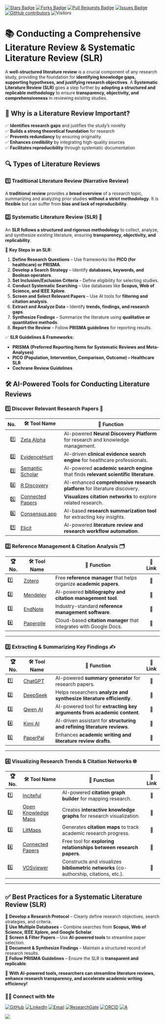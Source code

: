 <a href="https://github.com/drshahizan/short-course/stargazers"><img src="https://img.shields.io/github/stars/drshahizan/short-course" alt="Stars Badge"/></a>
<a href="https://github.com/drshahizan/short-course/network/members"><img src="https://img.shields.io/github/forks/drshahizan/short-course" alt="Forks Badge"/></a>
<a href="https://github.com/drshahizan/short-course/pulls"><img src="https://img.shields.io/github/issues-pr/drshahizan/short-course" alt="Pull Requests Badge"/></a>
<a href="https://github.com/drshahizan/short-course"><img src="https://img.shields.io/github/issues/drshahizan/short-course" alt="Issues Badge"/></a>
<a href="https://github.com/drshahizan/short-course/graphs/contributors"><img alt="GitHub contributors" src="https://img.shields.io/github/contributors/drshahizan/short-course?color=2b9348"></a>
![Visitors](https://api.visitorbadge.io/api/visitors?path=https%3A%2F%2Fgithub.com%2Fdrshahizan%2Fshort-course&labelColor=%23d9e3f0&countColor=%23697689&style=flat)

# 📚 Conducting a Comprehensive Literature Review & Systematic Literature Review (SLR)

A **well-structured literature review** is a crucial component of any research study, providing the foundation for **identifying knowledge gaps, supporting hypotheses, and justifying research objectives**. A **Systematic Literature Review (SLR)** goes a step further by **adopting a structured and replicable methodology** to ensure **transparency, objectivity, and comprehensiveness** in reviewing existing studies.  

## 🎯 **Why is a Literature Review Important?**  

✅ **Identifies research gaps** and justifies the study’s novelty  
✅ **Builds a strong theoretical foundation** for research  
✅ **Prevents redundancy** by ensuring originality  
✅ **Enhances credibility** by integrating high-quality sources  
✅ **Facilitates reproducibility** through systematic documentation  

## 🔍 **Types of Literature Reviews**  

### **1️⃣ Traditional Literature Review (Narrative Review)**  
A **traditional review** provides a **broad overview** of a research topic, summarizing and analyzing prior studies **without a strict methodology**. It is **flexible** but can suffer from **bias and lack of reproducibility**.  

### **2️⃣ Systematic Literature Review (SLR) 🔬**  
An **SLR follows a structured and rigorous methodology** to collect, analyze, and synthesize existing literature, ensuring **transparency, objectivity, and replicability**.  

📌 **Key Steps in an SLR:**  
1. **Define Research Questions** – Use frameworks like **PICO (for healthcare) or PRISMA**.  
2. **Develop a Search Strategy** – Identify **databases, keywords, and Boolean operators**.  
3. **Set Inclusion/Exclusion Criteria** – Define eligibility for selecting studies.  
4. **Conduct Systematic Searching** – Use databases like **Scopus, Web of Science, and IEEE Xplore**.  
5. **Screen and Select Relevant Papers** – Use AI tools for **filtering and citation analysis**.  
6. **Extract and Analyze Data** – Identify **trends, findings, and research gaps**.  
7. **Synthesize Findings** – Summarize the literature using **qualitative or quantitative methods**.  
8. **Report the Review** – Follow **PRISMA guidelines** for reporting results.  

✅ **SLR Guidelines & Frameworks:**  
- **PRISMA (Preferred Reporting Items for Systematic Reviews and Meta-Analyses)**  
- **PICO (Population, Intervention, Comparison, Outcome) – Healthcare SLR**  
- **Cochrane Review Guidelines**  

## 🛠 **AI-Powered Tools for Conducting Literature Reviews**  

### **1️⃣ Discover Relevant Research Papers** 🔎  

| No. | 🛠 **Tool Name** | 📖 **Function** | 
| ---: | ---------------- | ------------------ | 
| 1️⃣ | [Zeta Alpha](https://search.zeta-alpha.com/) | AI-powered **Neural Discovery Platform** for research and knowledge management. | 
| 2️⃣ | [EvidenceHunt](https://evidencehunt.com/) | AI-driven **clinical evidence search engine** for healthcare professionals. | 
| 3️⃣ | [Semantic Scholar](https://www.semanticscholar.org/) | AI-powered **academic search engine** that finds **relevant scientific literature**. | 
| 4️⃣ | [R Discovery](https://discovery.researcher.life/) | AI-enhanced **comprehensive research platform** for literature discovery. | 
| 5️⃣ | [Connected Papers](https://www.connectedpapers.com/) | **Visualizes citation networks** to explore related research. | 
| 6️⃣ | [Consensus.app](https://consensus.app/) | AI-based **research summarization tool** for extracting key insights. | 
| 7️⃣ | [Elicit](https://elicit.com/) | AI-powered **literature review and research workflow automation**. | 



### **2️⃣ Reference Management & Citation Analysis** 🗂  

| 🏆 No. | 🛠 **Tool Name** | 📖 **Function** | 🔗 **Link** |
| --- | ---------------- | ------------------ | :--------: |
| 1️⃣ | [Zotero](https://www.zotero.org/) | Free **reference manager** that helps organize **academic papers**. | 🔗 |
| 2️⃣ | [Mendeley](https://www.mendeley.com/) | AI-powered **bibliography and citation management tool**. | 🔗 |
| 3️⃣ | [EndNote](https://endnote.com/) | Industry-standard **reference management software**. | 🔗 |
| 4️⃣ | [Paperpile](https://paperpile.com/) | Cloud-based **citation manager** that integrates with Google Docs. | 🔗 |

---

### **3️⃣ Extracting & Summarizing Key Findings** ✍  

| 🏆 No. | 🛠 **Tool Name** | 📖 **Function** | 🔗 **Link** |
| --- | ---------------- | ------------------ | :--------: |
| 1️⃣ | [ChatGPT](https://openai.com/chatgpt/) | AI-powered **summary generator** for research papers. | 🔗 |
| 2️⃣ | [DeepSeek](https://deepseek.com/) | Helps researchers **analyze and synthesize literature efficiently**. | 🔗 |
| 3️⃣ | [Qwen AI](https://qwen.ai/) | AI-powered tool for **extracting key arguments from academic content**. | 🔗 |
| 4️⃣ | [Kimi AI](https://kimi.ai/) | AI-driven assistant for **structuring and refining literature reviews**. | 🔗 |
| 5️⃣ | [PaperPal](https://www.paperpal.com/) | Enhances **academic writing and literature review drafts**. | 🔗 |

---

### **4️⃣ Visualizing Research Trends & Citation Networks** 🌐  

| 🏆 No. | 🛠 **Tool Name** | 📖 **Function** | 🔗 **Link** |
| --- | ---------------- | ------------------ | :--------: |
| 1️⃣ | [Inciteful](https://inciteful.xyz/) | AI-powered **citation graph builder** for mapping research. | 🔗 |
| 2️⃣ | [Open Knowledge Maps](https://openknowledgemaps.org/) | Creates **interactive knowledge graphs** for research visualization. | 🔗 |
| 3️⃣ | [LitMaps](https://www.litmaps.com/) | Generates **citation maps** to track academic research progress. | 🔗 |
| 4️⃣ | [Connected Papers](https://www.connectedpapers.com/) | Free tool for **exploring relationships between research papers**. | 🔗 |
| 5️⃣ | [VOSviewer](https://www.vosviewer.com/) | Constructs and visualizes **bibliometric networks** (co-authorship, citations, etc.). | 🔗 |

---

## ✅ **Best Practices for a Systematic Literature Review (SLR)**  

📌 **Develop a Research Protocol** – Clearly define research objectives, search strategies, and criteria.  
📌 **Use Multiple Databases** – Combine searches from **Scopus, Web of Science, IEEE Xplore, and Google Scholar**.  
📌 **Screen & Filter Papers** – Use **AI-powered tools** to streamline paper selection.  
📌 **Document & Synthesize Findings** – Maintain a structured record of research results.  
📌 **Follow PRISMA Guidelines** – Ensure the SLR is **transparent and replicable**.  

🚀 **With AI-powered tools, researchers can streamline literature reviews, enhance research transparency, and accelerate academic writing efficiency!**

### 🙌🏻 Connect with Me
<p align="left">
    <a href="https://github.com/drshahizan" target="_blank"><img alt="GitHub" src="https://img.shields.io/badge/-@drshahizan-181717?style=flat-square&logo=GitHub&logoColor=white"></a>
    <a href="https://www.linkedin.com/in/drshahizan" target="_blank"><img alt="LinkedIn" src="https://img.shields.io/badge/-drshahizan-blue?style=flat-square&logo=Linkedin&logoColor=white&link=https://www.linkedin.com/in/drshahizan/"></a>
    <a href="mailto:shahizan@utm.my" target="_blank"><img alt="Email" src="https://img.shields.io/badge/-shahizan@utm.my-c14438?style=flat-square&logo=Gmail&logoColor=white&link=mailto:shahizan@utm.my.com"></a>
    <a href="https://www.researchgate.net/profile/Mohd-Othman-28" target="_blank"><img alt="ResearchGate" src="https://img.shields.io/badge/-ResearchGate-00CCBB?style=flat-square&logo=ResearchGate&logoColor=white"></a>
    <a href="https://orcid.org/0000-0003-4261-1873" target="_blank"><img alt="ORCID" src="https://img.shields.io/badge/-ORCID-A6CE39?style=flat-square&logo=ORCID&logoColor=white"></a> 
 <a href="https://visitorbadge.io/status?path=https%3A%2F%2Fgithub.com%2Fdrshahizan" target="_blank"><img alt="A" src="https://api.visitorbadge.io/api/visitors?path=https%3A%2F%2Fgithub.com%2Fdrshahizan&labelColor=%23697689&countColor=%23555555&style=plastic"></a>
 
![](https://hit.yhype.me/github/profile?user_id=81284918)
</p>


